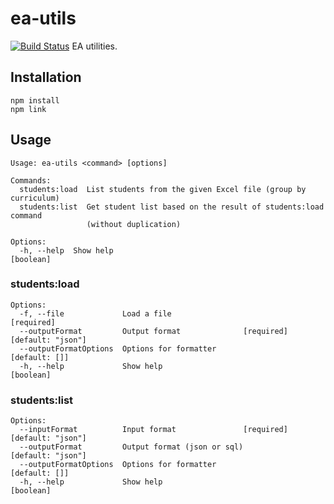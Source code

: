 # ea-utils
[![Build Status](https://travis-ci.org/lujjjh/ea-utils.svg?branch=master)](https://travis-ci.org/lujjjh/ea-utils)
EA utilities.

## Installation
    npm install
    npm link

## Usage
    Usage: ea-utils <command> [options]
    
    Commands:
      students:load  List students from the given Excel file (group by curriculum)
      students:list  Get student list based on the result of students:load command
                     (without duplication)
    
    Options:
      -h, --help  Show help                                                [boolean]

### students:load
    Options:
      -f, --file             Load a file                                  [required]
      --outputFormat         Output format              [required] [default: "json"]
      --outputFormatOptions  Options for formatter                     [default: []]
      -h, --help             Show help                                     [boolean]

### students:list
    Options:
      --inputFormat          Input format               [required] [default: "json"]
      --outputFormat         Output format (json or sql)           [default: "json"]
      --outputFormatOptions  Options for formatter                     [default: []]
      -h, --help             Show help                                     [boolean]
